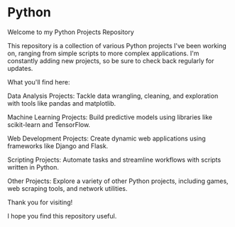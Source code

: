 # Python
Welcome to my Python Projects Repository

This repository is a collection of various Python projects I've been working on, ranging from simple scripts to more complex applications. I'm constantly adding new projects, so be sure to check back regularly for updates.


What you'll find here:

Data Analysis Projects: Tackle data wrangling, cleaning, and exploration with tools like pandas and matplotlib.

Machine Learning Projects: Build predictive models using libraries like scikit-learn and TensorFlow.

Web Development Projects: Create dynamic web applications using frameworks like Django and Flask.

Scripting Projects: Automate tasks and streamline workflows with scripts written in Python.

Other Projects: Explore a variety of other Python projects, including games, web scraping tools, and network utilities.


Thank you for visiting!

I hope you find this repository useful.
